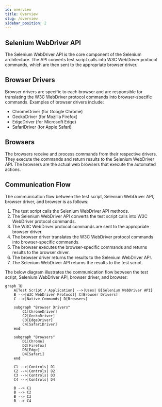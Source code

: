 ```yaml
---
id: overview
title: Overview
slug: /overview
sidebar_position: 2
---
```


## Selenium WebDriver API

The Selenium WebDriver API is the core component of the Selenium architecture. The API converts test script calls into W3C WebDriver protocol commands, which are then sent to the appropriate browser driver.

## Browser Drivers

Browser drivers are specific to each browser and are responsible for translating the W3C WebDriver protocol commands into browser-specific commands. Examples of browser drivers include:

- ChromeDriver (for Google Chrome)
- GeckoDriver (for Mozilla Firefox)
- EdgeDriver (for Microsoft Edge)
- SafariDriver (for Apple Safari)

## Browsers

The browsers receive and process commands from their respective drivers. They execute the commands and return results to the Selenium WebDriver API. The browsers are the actual web browsers that execute the automated actions.

## Communication Flow

The communication flow between the test script, Selenium WebDriver API, browser driver, and browser is as follows:

1. The test script calls the Selenium WebDriver API methods.
2. The Selenium WebDriver API converts the test script calls into W3C WebDriver protocol commands.
3. The W3C WebDriver protocol commands are sent to the appropriate browser driver.
4. The browser driver translates the W3C WebDriver protocol commands into browser-specific commands.
5. The browser executes the browser-specific commands and returns results to the browser driver.
6. The browser driver returns the results to the Selenium WebDriver API.
7. The Selenium WebDriver API returns the results to the test script.

The below diagram illustrates the communication flow between the test script, Selenium WebDriver API, browser driver, and browser:

```mermaid
graph TD
    A[Test Script / Application] -->|Uses| B[Selenium WebDriver API]
    B -->|W3C WebDriver Protocol| C[Browser Drivers]
    C -->|Native Commands| D[Browsers]

    subgraph "Browser Drivers"
        C1[ChromeDriver]
        C2[GeckoDriver]
        C3[EdgeDriver]
        C4[SafariDriver]
    end

    subgraph "Browsers"
        D1[Chrome]
        D2[Firefox]
        D3[Edge]
        D4[Safari]
    end

    C1 -->|Controls| D1
    C2 -->|Controls| D2
    C3 -->|Controls| D3
    C4 -->|Controls| D4

    B --> C1
    B --> C2
    B --> C3
    B --> C4
```

